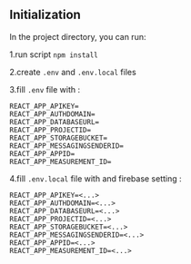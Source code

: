 ## Initialization

In the project directory, you can run:

1.run script `npm install`

2.create `.env` and `.env.local` files

3.fill `.env` file with :

```
REACT_APP_APIKEY=
REACT_APP_AUTHDOMAIN=
REACT_APP_DATABASEURL=
REACT_APP_PROJECTID=
REACT_APP_STORAGEBUCKET=
REACT_APP_MESSAGINGSENDERID=
REACT_APP_APPID=
REACT_APP_MEASUREMENT_ID=
```

4.fill `.env.local` file with and firebase setting :

```
REACT_APP_APIKEY=<...>
REACT_APP_AUTHDOMAIN=<...>
REACT_APP_DATABASEURL=<...>
REACT_APP_PROJECTID=<...>
REACT_APP_STORAGEBUCKET=<...>
REACT_APP_MESSAGINGSENDERID=<...>
REACT_APP_APPID=<...>
REACT_APP_MEASUREMENT_ID=<...>
```